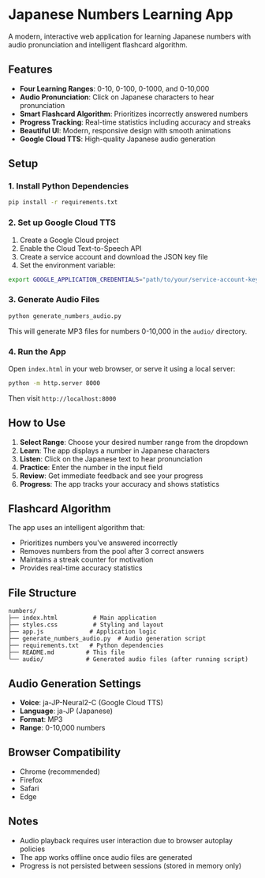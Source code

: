 # Japanese Numbers Learning App

A modern, interactive web application for learning Japanese numbers with audio pronunciation and intelligent flashcard algorithm.

## Features

- **Four Learning Ranges**: 0-10, 0-100, 0-1000, and 0-10,000
- **Audio Pronunciation**: Click on Japanese characters to hear pronunciation
- **Smart Flashcard Algorithm**: Prioritizes incorrectly answered numbers
- **Progress Tracking**: Real-time statistics including accuracy and streaks
- **Beautiful UI**: Modern, responsive design with smooth animations
- **Google Cloud TTS**: High-quality Japanese audio generation

## Setup

### 1. Install Python Dependencies

```bash
pip install -r requirements.txt
```

### 2. Set up Google Cloud TTS

1. Create a Google Cloud project
2. Enable the Cloud Text-to-Speech API
3. Create a service account and download the JSON key file
4. Set the environment variable:

```bash
export GOOGLE_APPLICATION_CREDENTIALS="path/to/your/service-account-key.json"
```

### 3. Generate Audio Files

```bash
python generate_numbers_audio.py
```

This will generate MP3 files for numbers 0-10,000 in the `audio/` directory.

### 4. Run the App

Open `index.html` in your web browser, or serve it using a local server:

```bash
python -m http.server 8000
```

Then visit `http://localhost:8000`

## How to Use

1. **Select Range**: Choose your desired number range from the dropdown
2. **Learn**: The app displays a number in Japanese characters
3. **Listen**: Click on the Japanese text to hear pronunciation
4. **Practice**: Enter the number in the input field
5. **Review**: Get immediate feedback and see your progress
6. **Progress**: The app tracks your accuracy and shows statistics

## Flashcard Algorithm

The app uses an intelligent algorithm that:
- Prioritizes numbers you've answered incorrectly
- Removes numbers from the pool after 3 correct answers
- Maintains a streak counter for motivation
- Provides real-time accuracy statistics

## File Structure

```
numbers/
├── index.html          # Main application
├── styles.css          # Styling and layout
├── app.js             # Application logic
├── generate_numbers_audio.py  # Audio generation script
├── requirements.txt   # Python dependencies
├── README.md         # This file
└── audio/            # Generated audio files (after running script)
```

## Audio Generation Settings

- **Voice**: ja-JP-Neural2-C (Google Cloud TTS)
- **Language**: ja-JP (Japanese)
- **Format**: MP3
- **Range**: 0-10,000 numbers

## Browser Compatibility

- Chrome (recommended)
- Firefox
- Safari
- Edge

## Notes

- Audio playback requires user interaction due to browser autoplay policies
- The app works offline once audio files are generated
- Progress is not persisted between sessions (stored in memory only)